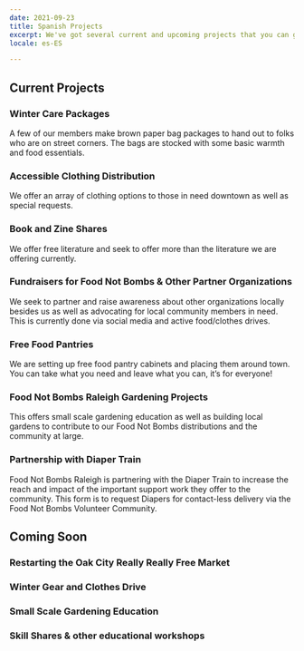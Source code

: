 ```yaml
---
date: 2021-09-23
title: Spanish Projects
excerpt: We've got several current and upcoming projects that you can get involved with.
locale: es-ES

---
```

## Current Projects

### Winter Care Packages

A few of our members make brown paper bag packages to hand out to folks who are on street corners. The bags are stocked with some basic warmth and food essentials.

### Accessible Clothing Distribution

We offer an array of clothing options to those in need downtown as well as special requests.

### Book and Zine Shares

We offer free literature and seek to offer more than the literature we are offering currently.

### Fundraisers for Food Not Bombs & Other Partner Organizations

We seek to partner and raise awareness about other organizations locally besides us as well as advocating for local community members in need. This is currently done via social media and active food/clothes drives.

### Free Food Pantries

We are setting up free food pantry cabinets and placing them around town. You can take what you need and leave what you can, it’s for everyone!

### Food Not Bombs Raleigh Gardening Projects

This offers small scale gardening education as well as building local gardens to contribute to our Food Not Bombs distributions and the community at large.

### Partnership with Diaper Train

Food Not Bombs Raleigh is partnering with the Diaper Train to increase the reach and impact of the important support work they offer to the community. This form is to request Diapers for contact-less delivery via the Food Not Bombs Volunteer Community. 

## Coming Soon

### Restarting the Oak City Really Really Free Market

### Winter Gear and Clothes Drive

### Small Scale Gardening Education

### Skill Shares & other educational workshops
